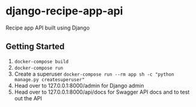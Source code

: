 # django-recipe-app-api
Recipe app API built using Django


## Getting Started

1. `docker-compose build`
2. `docker-compose run`
3. Create a superuser `docker-compose run --rm app sh -c "python manage.py createsuperuser"`
4. Head over to 127.0.0.1:8000/admin for Django admin
5. Head over to 127.0.0.1:8000/api/docs for Swagger API docs and to test out the API